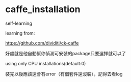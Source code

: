 # caffe_installation
self-learning

learning from:

https://github.com/dividiti/ck-caffe

好處就是他自動幫你偵測可安裝的package只要選擇就可以了

using only CPU installations(default:0)

裝完以後應該還會有error（有個套件還沒裝），記得去看log
